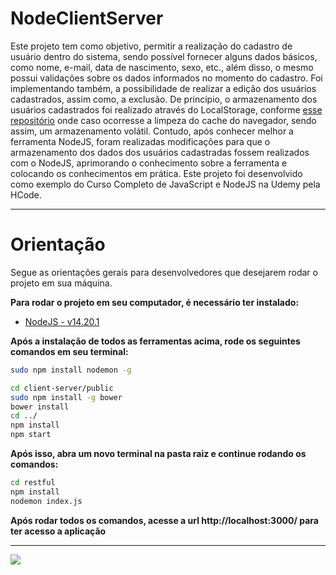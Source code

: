 # NodeClientServer

Este projeto tem como objetivo, permitir a realização do cadastro de usuário dentro do sistema, sendo possível fornecer alguns dados básicos, como nome, e-mail, data de nascimento, sexo, etc., além disso, o mesmo possui validações sobre os dados informados no momento do cadastro. Foi implementando também, a possibilidade de realizar a edição dos usuários cadastrados, assim como, a exclusão. De princípio, o armazenamento dos usuários cadastrados foi realizado através do LocalStorage, conforme <a href="https://github.com/matheusevs/gerenciamentoDeUsuariosJs">esse repositório</a> onde caso ocorresse a limpeza do cache do navegador, sendo assim, um armazenamento volátil. Contudo, após conhecer melhor a ferramenta NodeJS, foram realizadas modificações para que o armazenamento dos dados dos usuários cadastradas fossem realizados com o NodeJS, aprimorando o conhecimento sobre a ferramenta e colocando os conhecimentos em prática. Este projeto foi desenvolvido como exemplo do Curso Completo de JavaScript e NodeJS na Udemy pela HCode.

---

# Orientação

Segue as orientações gerais para desenvolvedores que desejarem rodar o projeto em sua máquina.

**Para rodar o projeto em seu computador, é necessário ter instalado:**

- <a href="https://nodejs.org/en/">NodeJS - v14.20.1</a>

**Após a instalação de todos as ferramentas acima, rode os seguintes comandos em seu terminal:**


```bash
sudo npm install nodemon -g

cd client-server/public
sudo npm install -g bower
bower install
cd ../
npm install
npm start
```

**Após isso, abra um novo terminal na pasta raiz e continue rodando os comandos:**

```bash
cd restful
npm install
nodemon index.js
```


**Após rodar todos os comandos, acesse a url http://localhost:3000/ para ter acesso a aplicação**

---

<img src="gif.gif">

##

